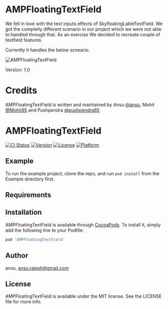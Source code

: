 # AMPFloatingTextField

We fell in love with the text inputs effects of SkyfloatingLableTextField. We got the completly different scenario in our project which we were not able to handled through that. As an exercise We decided to recreate couple of textfield features.


Currently it handles the below scneario:

![AMPFloatingTextField](https://github.com/ansu/AMPFloatingTextField/blob/master/screenshot/titlewithbottomerrorlable.png)

Version: 1.0


# Credits

AMPFloatingTextField is written and maintained by Ansu [@ansu](https://github.com/ansu), Mohit [@Mohit95](https://github.com/mohit95) and Pushpendra [@pushpendra65](https://github.com/pushpendra65)

# AMPFloatingTextField

[![CI Status](http://img.shields.io/travis/ansujain123/AMPFloatingTextField.svg?style=flat)](https://travis-ci.org/ansujain123/AMPFloatingTextField)
[![Version](https://img.shields.io/cocoapods/v/AMPFloatingTextField.svg?style=flat)](http://cocoapods.org/pods/AMPFloatingTextField)
[![License](https://img.shields.io/cocoapods/l/AMPFloatingTextField.svg?style=flat)](http://cocoapods.org/pods/AMPFloatingTextField)
[![Platform](https://img.shields.io/cocoapods/p/AMPFloatingTextField.svg?style=flat)](http://cocoapods.org/pods/AMPFloatingTextField)

## Example

To run the example project, clone the repo, and run `pod install` from the Example directory first.

## Requirements

## Installation

AMPFloatingTextField is available through [CocoaPods](http://cocoapods.org). To install
it, simply add the following line to your Podfile:

```ruby
pod 'AMPFloatingTextField'
```

## Author

ansu, ansu.rajesh@gmail.com

## License

AMPFloatingTextField is available under the MIT license. See the LICENSE file for more info.
